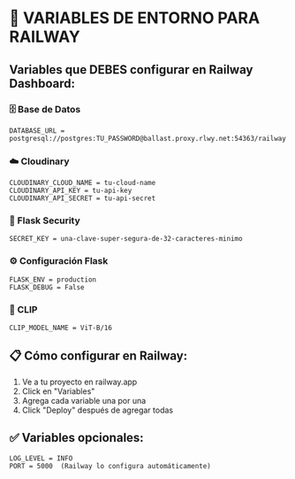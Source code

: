 # 🚂 VARIABLES DE ENTORNO PARA RAILWAY

## Variables que DEBES configurar en Railway Dashboard:

### 🗄️ Base de Datos
```
DATABASE_URL = postgresql://postgres:TU_PASSWORD@ballast.proxy.rlwy.net:54363/railway
```

### ☁️ Cloudinary
```
CLOUDINARY_CLOUD_NAME = tu-cloud-name
CLOUDINARY_API_KEY = tu-api-key
CLOUDINARY_API_SECRET = tu-api-secret
```

### 🔐 Flask Security
```
SECRET_KEY = una-clave-super-segura-de-32-caracteres-minimo
```

### ⚙️ Configuración Flask
```
FLASK_ENV = production
FLASK_DEBUG = False
```

### 🤖 CLIP
```
CLIP_MODEL_NAME = ViT-B/16
```

## 📋 Cómo configurar en Railway:

1. Ve a tu proyecto en railway.app
2. Click en "Variables"
3. Agrega cada variable una por una
4. Click "Deploy" después de agregar todas

## ✅ Variables opcionales:
```
LOG_LEVEL = INFO
PORT = 5000  (Railway lo configura automáticamente)
```
